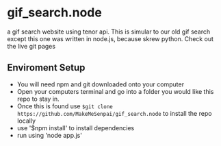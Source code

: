# gif_search.node
a gif search website using tenor api. This is simular to our old gif search except this one was written in node.js, because skrew python. Check out the live git pages

## Enviroment Setup
- You will need npm and git downloaded onto your computer
- Open your computers terminal and go into a folder you would like this repo to stay in. 
- Once this is found use 
`$git clone https://github.com/MakeMeSenpai/gif_search.node`
to install the repo locally
- use '$npm install' to install dependencies
- run using 'node app.js'
